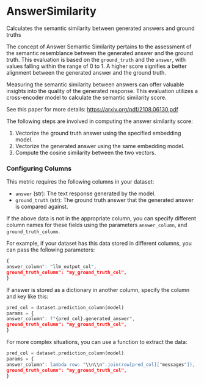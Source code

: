 # AnswerSimilarity

Calculates the semantic similarity between generated answers and ground truths

The concept of Answer Semantic Similarity pertains to the assessment of the semantic
resemblance between the generated answer and the ground truth. This evaluation is
based on the `ground_truth` and the `answer`, with values falling within the range
of 0 to 1. A higher score signifies a better alignment between the generated answer
and the ground truth.

Measuring the semantic similarity between answers can offer valuable insights into
the quality of the generated response. This evaluation utilizes a cross-encoder
model to calculate the semantic similarity score.

See this paper for more details: https://arxiv.org/pdf/2108.06130.pdf

The following steps are involved in computing the answer similarity score:
1. Vectorize the ground truth answer using the specified embedding model.
2. Vectorize the generated answer using the same embedding model.
3. Compute the cosine similarity between the two vectors.

### Configuring Columns

This metric requires the following columns in your dataset:
- `answer` (str): The text response generated by the model.
- `ground_truth` (str): The ground truth answer that the generated answer is compared
against.

If the above data is not in the appropriate column, you can specify different column
names for these fields using the parameters `answer_column`, and `ground_truth_column`.

For example, if your dataset has this data stored in different columns, you can
pass the following parameters:
```python
{
answer_column": "llm_output_col",
ground_truth_column": "my_ground_truth_col",
}
```

If answer is stored as a dictionary in another column, specify the column and key
like this:
```python
pred_col = dataset.prediction_column(model)
params = {
answer_column": f"{pred_col}.generated_answer",
ground_truth_column": "my_ground_truth_col",
}
```

For more complex situations, you can use a function to extract the data:
```python
pred_col = dataset.prediction_column(model)
params = {
answer_column": lambda row: "\\n\\n".join(row[pred_col]["messages"]),
ground_truth_column": "my_ground_truth_col",
}
```